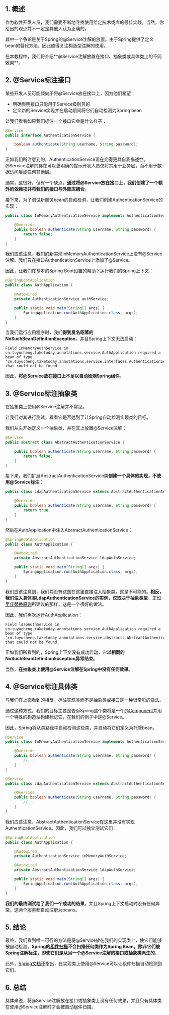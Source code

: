 ## 1. 概述

作为软件开发人员，我们需要不断地寻找使用给定技术或库的最佳实践。当然，你给出的观点并不一定是其他人认为正确的。

其中一个争论是关于Spring的@Service注解的放置。由于Spring提供了定义bean的替代方法，因此值得关注构造型注解的使用。

在本教程中，我们将介绍**@Service注解放置在接口、抽象类或具体类上的不同效果**。

## 2. @Service标注接口

某些开发人员可能倾向于将@Service放在接口上，因为他们希望：

+ 明确表明接口只能用于Service级别目的
+ 定义新的Service实现并在启动期间将它们自动检测为Spring bean

让我们看看如果我们标注一个接口它会是什么样子：

```java
@Service
public interface AuthenticationService {

    boolean authenticate(String username, String password);
}
```

正如我们所注意到的，AuthenticationService现在变得更具自我描述性。@Service注解的存在可以更明确的提示开发人员仅将其用于业务层，而不用于数据访问层或任何其他层。

通常，这很好，但有一个缺点。**通过将@Service放在接口上，我们创建了一个额外的依赖项并将我们的接口与外部库耦合**。

接下来，为了测试新服务bean的自动检测，让我们创建AuthenticationService的实现：

```java
public class InMemoryAuthenticationService implements AuthenticationService {

    @Override
    public boolean authenticate(String username, String password) {
        return false;
    }
}
```

我们应该注意，我们的新实现InMemoryAuthenticationService上没有@Service注解。我们只在接口AuthenticationService上添加了@Service。

因此，让我们在基本的Spring Boot设置的帮助下运行我们的Spring上下文：

```java
@SpringBootApplication
public class AuthApplication {

    @Autowired
    private AuthenticationService authService;

    public static void main(String[] args) {
        SpringApplication.run(AuthApplication.class, args);
    }
}
```

当我们运行应用程序时，我们**得到臭名昭著的NoSuchBeanDefinitionException**，并且Spring上下文无法启动：

```shell
Field inMemoryAuthService in cn.tuyucheng.taketoday.annotations.service.AuthApplication required a bean of type 
'cn.tuyucheng.taketoday.annotations.service.interfaces.AuthenticationService' that could not be found.
```

因此，**将@Service放在接口上不足以自动检测Spring组件**。

## 3. @Service标注抽象类

在抽象类上使用@Service注解并不常见。

让我们对其进行测试，看看它是否达到了让Spring自动检测实现类的目标。

我们从头开始定义一个抽象类，并在其上放置@Service注解：

```java
@Service
public abstract class AbstractAuthenticationService {

    public boolean authenticate(String username, String password) {
        return false;
    }
}
```

接下来，我们扩展AbstractAuthenticationService类**创建一个具体的实现，不使用@Service标注**：

```java
public class LdapAuthenticationService extends AbstractAuthenticationService {

    @Override
    public boolean authenticate(String username, String password) {
        return true;
    }
}
```

然后在AuthApplication中注入AbstractAuthenticationService：

```java
@SpringBootApplication
public class AuthApplication {

    @Autowired
    private AbstractAuthenticationService ldapAuthService;

    public static void main(String[] args) {
        SpringApplication.run(AuthApplication.class, args);
    }
}
```

我们应该注意到，我们并没有试图在这里直接注入抽象类，这是不可能的。**相反，我们注入具体类LdapAuthenticationService的实例，仅取决于抽象类型**。正如[里氏替换原则](https://www.baeldung.com/java-liskov-substitution-principle)所建议的那样，这是一个很好的做法。

因此，我们再次运行AuthApplication：

```shell
Field ldapAuthService in cn.tuyucheng.taketoday.annotations.service.AuthApplication required a bean of type 
'cn.tuyucheng.taketoday.annotations.service.abstracts.AbstractAuthenticationService' that could not be found.
```

正如我们所看到的，Spring上下文没有成功启动，它**以相同的NoSuchBeanDefinitionException异常结束**。

当然，**在抽象类上使用@Service注解在Spring中没有任何效果**。

## 4. @Service标注具体类

与我们在上面看到的相反，标注实现类而不是抽象类或接口是一种很常见的做法。

通过这种方式，我们的目标主要是告诉Spring这个类将是一个[@Component](https://www.baeldung.com/spring-component-repository-service)并用一个特殊的构造型构建标记它，在我们的例子中是@Service。

因此，Spring将从类路径中自动检测这些类，并自动将它们定义为托管bean。

```java
@Service
public class InMemoryAuthenticationService implements AuthenticationService {

    @Override
    public boolean authenticate(String username, String password) {
        //...
    }
}

@Service
public class LdapAuthenticationService extends AbstractAuthenticationService {

    @Override
    public boolean authenticate(String username, String password) {
        //...
    }
}
```

我们应该注意，AbstractAuthenticationService在这里并没有实现AuthenticationService。因此，我们可以独立测试它们：

```java
@SpringBootApplication
public class AuthApplication {

    @Autowired
    private AuthenticationService inMemoryAuthService;

    @Autowired
    private AbstractAuthenticationService ldapAuthService;

    public static void main(String[] args) {
        SpringApplication.run(AuthApplication.class, args);
    }
}
```

**我们的最终测试给了我们一个成功的结果**，并且Spring上下文启动时没有任何异常。这两个服务都自动注册为beans。

## 5. 结论

最终，我们看到唯一可行的方法是将@Service放在我们的实现类上，使它们能够被自动检测。**Spring的[组件扫描](https://www.baeldung.com/spring-component-scanning)不会扫描任何类作为Spring Bean，除非它们被Spring注解标注，即使它们是从另一个@Service注解的接口或抽象类派生的**。

此外，[Spring文档](https://docs.spring.io/spring-framework/docs/current/javadoc-api/org/springframework/stereotype/Service.html)还指出，在实现类上使用@Service可以让组件扫描自动检测到它们。

## 6. 总结

具体来说，将@Service注解放在接口或抽象类上没有任何效果，并且只有具体类在使用@Service注解时才会被自动组件扫描。